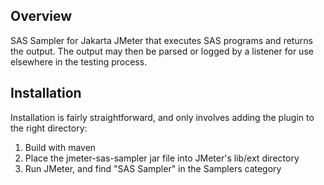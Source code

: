 Overview
------------

SAS Sampler for Jakarta JMeter that executes SAS programs and returns the output. 
The output may then be parsed or logged by a listener for use elsewhere in the testing process.


Installation
------------

Installation is fairly straightforward, and only involves adding the plugin to the right directory:

1. Build with maven
2. Place the jmeter-sas-sampler jar file into JMeter's lib/ext directory
3. Run JMeter, and find "SAS Sampler" in the Samplers category 
